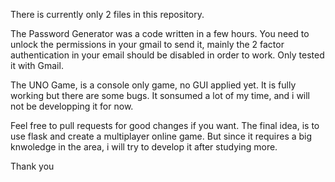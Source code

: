 There is currently only 2 files in this repository.

The Password Generator was a code written in a few hours.
You need to unlock the permissions in your gmail to send it, mainly the 2 factor authentication in your email should be disabled in order to work. 
Only tested it with Gmail.


The UNO Game, is a console only game, no GUI applied yet.
It is fully working but there are some bugs. It sonsumed a lot of my time, and i will not be developping it for now.

Feel free to pull requests for good changes if you want. 
The final idea, is to use flask and create a multiplayer online game. But since it requires a big knwoledge in the area, i will try to develop it after studying more.


Thank you


